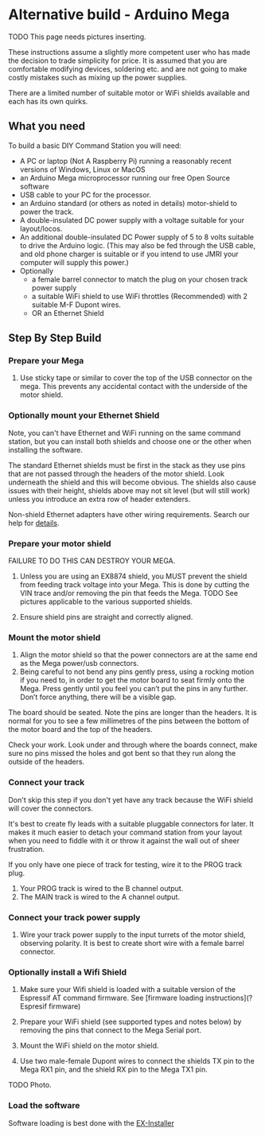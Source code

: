 # Alternative build - Arduino Mega

TODO This page needs pictures inserting.


These instructions assume a slightly more competent user who has made the decision to trade simplicity for price. It is assumed that you are comfortable modifying devices, soldering etc. and are not going to make costly mistakes such as mixing up the power supplies.

There are a limited number of suitable motor or WiFi shields available and each has its own quirks.

## What you need

To build a basic DIY Command Station you will need:

- A PC or laptop (Not A Raspberry Pi) running a reasonably recent versions of Windows, Linux or MacOS
- an Arduino Mega microprocessor running our free Open Source software
- USB cable to your PC for the processor.
- an Arduino standard (or others as noted in details) motor-shield to power the track.
- A double-insulated DC power supply with a voltage suitable for your layout/locos.
- An additional double-insulated DC Power supply of 5 to 8 volts suitable to drive the Arduino logic. (This may also be fed through the USB cable, and old phone charger is suitable or if you intend to use JMRI your computer will supply this power.)
- Optionally
    - a female barrel connector to match the plug on your chosen track power supply
    - a suitable WiFi shield to use WiFi throttles (Recommended) with 2 suitable M-F Dupont wires.
    - OR an Ethernet Shield

## Step By Step Build

### Prepare your Mega

1. Use sticky tape or similar to cover the top of the USB connector on the mega. This prevents any accidental contact with the underside of the motor shield.  

### Optionally mount your Ethernet Shield

Note, you can't have Ethernet and WiFi running on the same command station, but you can install both shields and choose one or the other when installing the software.

The standard Ethernet shields must be first in the stack as they use pins that are not passed through the headers of the motor shield. Look underneath the shield and this will become obvious. The shields also cause issues with their height, shields above may not sit level (but will still work) unless you introduce an extra row of header extenders.

Non-shield Ethernet adapters have other wiring requirements. Search our help for [details](?Ethernet).

### Prepare your motor shield

FAILURE TO DO THIS CAN DESTROY YOUR MEGA.

1. Unless you are using an EX8874 shield, you MUST prevent the shield from feeding track voltage into your Mega. This is done by cutting the VIN trace and/or removing the pin that feeds the Mega.
TODO See pictures applicable to the various supported shields.

2. Ensure shield pins are straight and correctly aligned.

### Mount the motor shield

1. Align the motor shield so that the power connectors are at the same end as the Mega power/usb connectors.
2. Being careful to not bend any pins gently press, using a rocking motion if you need to, in order to get the motor board to seat firmly onto the Mega. Press gently until you feel you can’t put the pins in any further. Don’t force anything, there will be a visible gap.

The board should be seated. Note the pins are longer than the headers. It is normal for you to see a few millimetres of the pins between the bottom of the motor board and the top of the headers.

Check your work. Look under and through where the boards connect, make sure no pins missed the holes and got bent so that they run along the outside of the headers.

### Connect your track

Don't skip this step if you don't yet have any track because the WiFi shield will cover the connectors.

It's best to create fly leads with a suitable pluggable connectors for later. It makes it much easier to detach your command station from your layout when you need to fiddle with it or throw it against the wall out of sheer frustration.

If you only have one piece of track for testing, wire it to the PROG track plug.

 1. Your PROG track is wired to the B channel output.
 2. The MAIN track is wired to the A channel output.

### Connect your track power supply

1. Wire your track power supply to the input turrets of the motor shield, observing polarity. It is best to create short wire with a female barrel connector.

### Optionally install a Wifi Shield

1. Make sure your Wifi shield is loaded with a suitable version of the Espressif AT command firmware. See [firmware loading instructions](?Espresif firmware)

2. Prepare your WiFi shield (see supported types and notes below) by removing the pins that connect to the Mega Serial port.
3. Mount the WiFi shield on the motor shield.
4. Use two male-female Dupont wires to connect the shields TX pin to the Mega RX1 pin, and the shield RX pin to the Mega TX1 pin.  

TODO Photo.

### Load the software

Software loading is best done with the [EX-Installer](80-installer.md)
